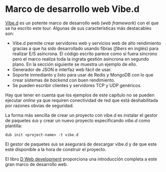 # Marco de desarrollo web Vibe.d

[Vibe.d](http://vibed.org) es un potente marco de desarrollo web (*web
framework*) con el que se ha escrito este tour. Algunas de sus características
más destacables son:

* Vibe.d permite crear servidores web y servicios web de alto rendimiento
  gracias a que ha sido desarrollado usando fibras (*fibers* en inglés)
  para realizar E/S asíncrona. El código escrito parece como si fuera síncrono
  pero el marco realiza toda la ingrata gestión asíncrona en segundo plano.
  En la sección siguiente se muestra un ejemplo de ello.
* Generador de JSON e interfaz web fácil de usar.
* Soporte inmedianto y listo para usar de Redis y MongoDB con lo que crear
  sistemas de *backend* con buen rendimiento.
* Se pueden escribir clientes y servidores TCP y UDP genéricos.

Hay que tener en cuenta que los ejemplos de este capítulo no se pueden ejecutar
*online* ya que requiren conectividad de red que está deshabilitada por razones
obvias de seguridad.

La forma más sencilla de crear un proyecto con vibe.d es instalar el gestor de
paquetes `dub` y crear un nuevo proyecto especificando *vibe.d* como plantilla:

    dub init <project-name> -t vibe.d

El gestor de paquetes `dub` se asegurará de descargar vibe.d y de que este
esté disponible a la hora de construir el proyecto.

El libro [D Web development](https://www.packtpub.com/web-development/d-web-development)
proporciona una introducción completa a este gran marco de desarrollo web.
